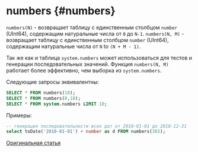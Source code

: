 # numbers {#numbers}

`numbers(N)` - возвращает таблицу с единственным столбцом `number` (UInt64), содержащим натуральные числа от `0` до `N-1`.
`numbers(N, M)` - возвращает таблицу с единственным столбцом `number` (UInt64), содержащим натуральные числа от `N` to `(N + M - 1)`.

Так же как и таблица `system.numbers` может использоваться для тестов и генерации последовательных значений. Функция `numbers(N, M)` работает более эффективно, чем выборка из `system.numbers`.

Следующие запросы эквивалентны:

``` sql
SELECT * FROM numbers(10);
SELECT * FROM numbers(0,10);
SELECT * FROM system.numbers LIMIT 10;
```

Примеры:

``` sql
-- генерация последовательности всех дат от 2010-01-01 до 2010-12-31
select toDate('2010-01-01') + number as d FROM numbers(365);
```

[Оригинальная статья](https://clickhouse.tech/docs/ru/query_language/table_functions/numbers/) <!--hide-->
